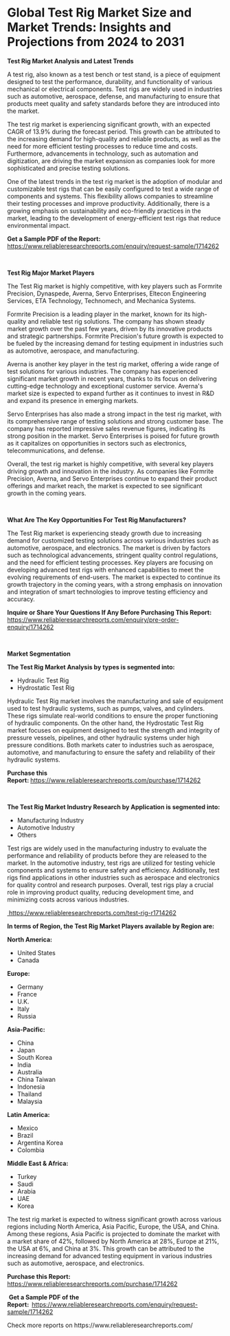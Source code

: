 <p><h1>Global Test Rig Market Size and Market Trends: Insights and Projections from 2024 to 2031</h1></p><p><strong>Test Rig Market Analysis and Latest Trends</strong></p>
<p><p>A test rig, also known as a test bench or test stand, is a piece of equipment designed to test the performance, durability, and functionality of various mechanical or electrical components. Test rigs are widely used in industries such as automotive, aerospace, defense, and manufacturing to ensure that products meet quality and safety standards before they are introduced into the market.</p><p>The test rig market is experiencing significant growth, with an expected CAGR of 13.9% during the forecast period. This growth can be attributed to the increasing demand for high-quality and reliable products, as well as the need for more efficient testing processes to reduce time and costs. Furthermore, advancements in technology, such as automation and digitization, are driving the market expansion as companies look for more sophisticated and precise testing solutions.</p><p>One of the latest trends in the test rig market is the adoption of modular and customizable test rigs that can be easily configured to test a wide range of components and systems. This flexibility allows companies to streamline their testing processes and improve productivity. Additionally, there is a growing emphasis on sustainability and eco-friendly practices in the market, leading to the development of energy-efficient test rigs that reduce environmental impact.</p></p>
<p><strong>Get a Sample PDF of the Report:&nbsp;</strong> <a href="https://www.reliableresearchreports.com/enquiry/request-sample/1714262">https://www.reliableresearchreports.com/enquiry/request-sample/1714262</a></p>
<p>&nbsp;</p>
<p><strong>Test Rig Major Market Players</strong></p>
<p><p>The Test Rig market is highly competitive, with key players such as Formrite Precision, Dynaspede, Averna, Servo Enterprises, Eltecon Engineering Services, ETA Technology, Technomech, and Mechanica Systems. </p><p>Formrite Precision is a leading player in the market, known for its high-quality and reliable test rig solutions. The company has shown steady market growth over the past few years, driven by its innovative products and strategic partnerships. Formrite Precision's future growth is expected to be fueled by the increasing demand for testing equipment in industries such as automotive, aerospace, and manufacturing.</p><p>Averna is another key player in the test rig market, offering a wide range of test solutions for various industries. The company has experienced significant market growth in recent years, thanks to its focus on delivering cutting-edge technology and exceptional customer service. Averna's market size is expected to expand further as it continues to invest in R&D and expand its presence in emerging markets.</p><p>Servo Enterprises has also made a strong impact in the test rig market, with its comprehensive range of testing solutions and strong customer base. The company has reported impressive sales revenue figures, indicating its strong position in the market. Servo Enterprises is poised for future growth as it capitalizes on opportunities in sectors such as electronics, telecommunications, and defense.</p><p>Overall, the test rig market is highly competitive, with several key players driving growth and innovation in the industry. As companies like Formrite Precision, Averna, and Servo Enterprises continue to expand their product offerings and market reach, the market is expected to see significant growth in the coming years.</p></p>
<p>&nbsp;</p>
<p><strong>What Are The Key Opportunities For Test Rig Manufacturers?</strong></p>
<p><p>The Test Rig market is experiencing steady growth due to increasing demand for customized testing solutions across various industries such as automotive, aerospace, and electronics. The market is driven by factors such as technological advancements, stringent quality control regulations, and the need for efficient testing processes. Key players are focusing on developing advanced test rigs with enhanced capabilities to meet the evolving requirements of end-users. The market is expected to continue its growth trajectory in the coming years, with a strong emphasis on innovation and integration of smart technologies to improve testing efficiency and accuracy.</p></p>
<p><strong>Inquire or Share Your Questions If Any Before Purchasing This Report:</strong> <a href="https://www.reliableresearchreports.com/enquiry/pre-order-enquiry/1714262">https://www.reliableresearchreports.com/enquiry/pre-order-enquiry/1714262</a></p>
<p>&nbsp;</p>
<p><strong>Market Segmentation</strong></p>
<p><strong>The Test Rig Market Analysis by types is segmented into:</strong></p>
<p><ul><li>Hydraulic Test Rig</li><li>Hydrostatic Test Rig</li></ul></p>
<p><p>Hydraulic Test Rig market involves the manufacturing and sale of equipment used to test hydraulic systems, such as pumps, valves, and cylinders. These rigs simulate real-world conditions to ensure the proper functioning of hydraulic components. On the other hand, the Hydrostatic Test Rig market focuses on equipment designed to test the strength and integrity of pressure vessels, pipelines, and other hydraulic systems under high pressure conditions. Both markets cater to industries such as aerospace, automotive, and manufacturing to ensure the safety and reliability of their hydraulic systems.</p></p>
<p><strong>Purchase this Report:&nbsp;</strong><a href="https://www.reliableresearchreports.com/purchase/1714262">https://www.reliableresearchreports.com/purchase/1714262</a></p>
<p>&nbsp;</p>
<p><strong>The Test Rig Market Industry Research by Application is segmented into:</strong></p>
<p><ul><li>Manufacturing Industry</li><li>Automotive Industry</li><li>Others</li></ul></p>
<p><p>Test rigs are widely used in the manufacturing industry to evaluate the performance and reliability of products before they are released to the market. In the automotive industry, test rigs are utilized for testing vehicle components and systems to ensure safety and efficiency. Additionally, test rigs find applications in other industries such as aerospace and electronics for quality control and research purposes. Overall, test rigs play a crucial role in improving product quality, reducing development time, and minimizing costs across various industries.</p></p>
<p><a href="https://www.reliableresearchreports.com/test-rig-r1714262">&nbsp;https://www.reliableresearchreports.com/test-rig-r1714262</a></p>
<p><strong>In terms of Region, the Test Rig Market Players available by Region are:</strong></p>
<p>
    <p> <strong> North America: </strong>
        <ul>
            <li>United States</li>
            <li>Canada</li>
        </ul>
        </p> 
    <p> <strong> Europe: </strong>
        <ul>
            <li>Germany</li>
            <li>France</li>
            <li>U.K.</li>
            <li>Italy</li>
            <li>Russia</li>
        </ul>
        </p> 
    <p> <strong> Asia-Pacific: </strong>
        <ul>
            <li>China</li>
            <li>Japan</li>
            <li>South Korea</li>
            <li>India</li>
            <li>Australia</li>
            <li>China Taiwan</li>
            <li>Indonesia</li>
            <li>Thailand</li>
            <li>Malaysia</li>
        </ul>
        </p> 
    <p> <strong> Latin America: </strong>
        <ul>
            <li>Mexico</li>
            <li>Brazil</li>
            <li>Argentina Korea</li>
            <li>Colombia</li>
        </ul>
        </p> 
    <p> <strong> Middle East & Africa: </strong>
        <ul>
            <li>Turkey</li>
            <li>Saudi</li>
            <li>Arabia</li>
            <li>UAE</li>
            <li>Korea</li>
        </ul>
    </p>
    </p>
<p><p>The test rig market is expected to witness significant growth across various regions including North America, Asia Pacific, Europe, the USA, and China. Among these regions, Asia Pacific is projected to dominate the market with a market share of 42%, followed by North America at 28%, Europe at 21%, the USA at 6%, and China at 3%. This growth can be attributed to the increasing demand for advanced testing equipment in various industries such as automotive, aerospace, and electronics.</p></p>
<p><strong>Purchase this Report: </strong><a href="https://www.reliableresearchreports.com/purchase/1714262">https://www.reliableresearchreports.com/purchase/1714262</a></p>
<p>&nbsp;<strong>Get a Sample PDF of the Report:&nbsp;&nbsp;</strong><a href="https://www.reliableresearchreports.com/enquiry/request-sample/1714262">https://www.reliableresearchreports.com/enquiry/request-sample/1714262</a></p>
<p><strong></strong></p>
<p>Check more reports on https://www.reliableresearchreports.com/</p>